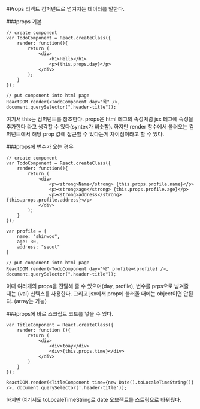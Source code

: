 #Props
리액트 컴퍼넌트로 넘겨지는 데이터를 말한다.

###props 기본   
```
// create component
var TodoComponent = React.createClass({
    render: function(){
        return (
            <div>
                <h1>Hello</h1>
                <p>{this.props.day}</p>
            </div>
        );
    }
});

// put component into html page
ReactDOM.render(<TodoComponent day="목" />, document.querySelector(".header-title"));
```
여기서 this는 컴퍼넌트를 참조한다. props은 html 테그의 속성처럼 jsx 테그에 속성을 추가한다 라고 생각할 수 있다(syntex가 비슷함). 하지만 render 함수에서 불러오는 컴퍼넌트에서 해당 prop 값에 접근할 수 있다는게 차이점이라고 할 수 있다.


###props에 변수가 오는 경우   
```
// create component
var TodoComponent = React.createClass({
    render: function(){
        return (
            <div>
                <p><strong>Name</strong> {this.props.profile.name}</p>
                <p><strong>age</strong> {this.props.profile.age}</p>
                <p><strong>address</strong> {this.props.profile.address}</p>
            </div>
        );
    }
});

var profile = {
    name: "shinwoo",
    age: 30,
    address: "seoul"
}

// put component into html page
ReactDOM.render(<TodoComponent day="목" profile={profile} />, document.querySelector(".header-title"));
```

이때 여러개의 props을 전달해 줄 수 있으며(day, profile), 변수를 prps으로 넘겨줄 때는 {val} 신텍스를 사용한다. 그리고 jsx에서 prop에 불러올 때에는 object이면 안된다. (array는 가능)


###props에 바로 스크립트 코드를 넣을 수 있다.
```
var TitleComponent = React.createClass({
    render: function (){
        return (
            <div>
                <div>toay</div>
                <div>{this.props.time}</div>
            </div>
        )
    }
});

ReactDOM.render(<TitleComponent time={new Date().toLocaleTimeString()} />, document.querySelector('.header-title'));
```
하지만 여기서도 toLocaleTimeString로 date 오브젝트를 스트링으로 바꿔줬다. 
